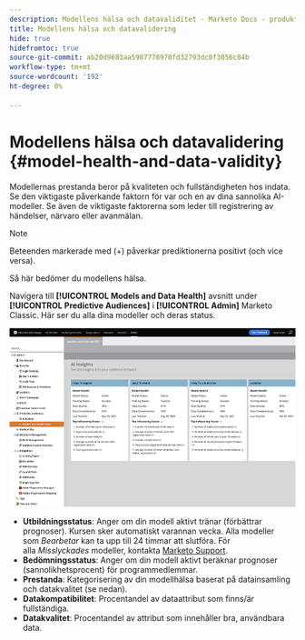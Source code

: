 ```yaml
---
description: Modellens hälsa och datavaliditet - Marketo Docs - produktdokumentation
title: Modellens hälsa och datavalidering
hide: true
hidefromtoc: true
source-git-commit: ab20d9683aa5987778970fd32793dc0f3056c84b
workflow-type: tm+mt
source-wordcount: '192'
ht-degree: 0%

---
```


# Modellens hälsa och datavalidering {#model-health-and-data-validity}

Modellernas prestanda beror på kvaliteten och fullständigheten hos indata. Se den viktigaste påverkande faktorn för var och en av dina sannolika AI-modeller. Se även de viktigaste faktorerna som leder till registrering av händelser, närvaro eller avanmälan.

>[!NOTE]
>
>Beteenden markerade med (+) påverkar prediktionerna positivt (och vice versa).

Så här bedömer du modellens hälsa.

Navigera till **[!UICONTROL Models and Data Health]** avsnitt under **[!UICONTROL Predictive Audiences]** i **[!UICONTROL Admin]** Marketo Classic. Här ser du alla dina modeller och deras status.

![Bild ett](assets/model-health-and-data-validity-1.png)

* **Utbildningsstatus**: Anger om din modell aktivt tränar (förbättrar prognoser). Kursen sker automatiskt varannan vecka. Alla modeller som _Bearbetar_ kan ta upp till 24 timmar att slutföra. För alla _Misslyckades_ modeller, kontakta [Marketo Support](https://nation.marketo.com/t5/Support/ct-p/Support).
* **Bedömningsstatus**: Anger om din modell aktivt beräknar prognoser (sannolikhetsprocent) för programmedlemmar.
* **Prestanda**: Kategorisering av din modellhälsa baserat på datainsamling och datakvalitet (se nedan).
* **Datakompatibilitet**: Procentandel av dataattribut som finns/är fullständiga.
* **Datakvalitet**: Procentandel av attribut som innehåller bra, användbara data.